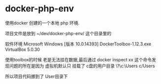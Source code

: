 # docker-php-env
使用docker 创建的一个本地 php 环境.

项目文件是放到
~/dev/docker-php-env/
这个目录里的

软件环境
Microsoft Windows [版本 10.0.14393]
DockerToolbox-1.12.3.exe
VirtualBox 5.0.30

使用toolbox的时候 老是无法挂在数据,最后通过
docker inspect xx 这个命令发现问题的所在是因为 虚拟机默认只 挂载了 c盘的用户目录
\\?\c:\Users c/Users

所以项目代码挪到了 User目录下

